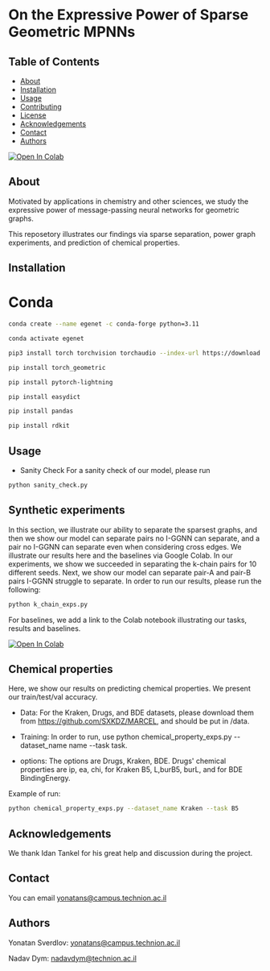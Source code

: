 # On the Expressive Power of Sparse Geometric MPNNs

## Table of Contents

- [About](#about)
- [Installation](#installation)
- [Usage](#usage)
- [Contributing](#contributing)
- [License](#license)
- [Acknowledgements](#acknowledgements)
- [Contact](#contact)
- [Authors](#authors)

[![Open In Colab](https://colab.research.google.com/assets/colab-badge.svg)](https://colab.research.google.com/github/yonatansverdlov/E-GenNet/blob/master/k_chains_baselines.ipynb)

## About

Motivated by applications in chemistry and other sciences, we study the expressive power of message-passing neural networks for geometric graphs. 

This reposetory illustrates our findings via sparse separation, power graph experiments, and prediction of chemical properties.

## Installation

# Conda
```bash
conda create --name egenet -c conda-forge python=3.11

conda activate egenet

pip3 install torch torchvision torchaudio --index-url https://download.pytorch.org/whl/cu118

pip install torch_geometric

pip install pytorch-lightning

pip install easydict

pip install pandas

pip install rdkit
```

## Usage
- Sanity Check
For a sanity check of our model, please run 
```bash
python sanity_check.py
```
## Synthetic experiments
In this section, we illustrate our ability to separate the sparsest graphs, and then we show our model can separate pairs no I-GGNN can separate, and a pair no I-GGNN can separate even when considering cross edges.
We illustrate our results here and the baselines via Google Colab.
In our experiments, we show we succeeded in separating the k-chain pairs for 10 different seeds.
Next, we show our model can separate pair-A and pair-B pairs I-GGNN struggle to separate.
In order to run our results, please run the following:
```bash
python k_chain_exps.py
```
For baselines, we add a link to the Colab notebook illustrating our tasks, results and baselines.

[![Open In Colab](https://colab.research.google.com/assets/colab-badge.svg)](https://colab.research.google.com/github/yonatansverdlov/E-GenNet/blob/master/k_chains_baselines.ipynb)
## Chemical properties 
Here, we show our results on predicting chemical properties. We present our train/test/val accuracy.
- Data:
For the Kraken, Drugs, and BDE datasets, please download them from https://github.com/SXKDZ/MARCEL, and should be put in /data.

- Training:
In order to run, use python chemical_property_exps.py --dataset_name name --task task.

- options:
The options are Drugs, Kraken, BDE.
Drugs' chemical properties are ip, ea, chi, for Kraken B5, L,burB5, burL, and for BDE BindingEnergy.

Example of run:
```bash
python chemical_property_exps.py --dataset_name Kraken --task B5
```

## Acknowledgements

We thank Idan Tankel for his great help and discussion during the project.

## Contact

You can email yonatans@campus.technion.ac.il

## Authors

Yonatan Sverdlov: yonatans@campus.technion.ac.il

Nadav Dym: nadavdym@technion.ac.il
